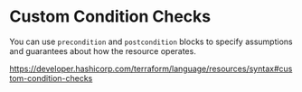 # Custom Condition Checks

You can use `precondition` and `postcondition` blocks to specify assumptions and guarantees about how the resource operates.

https://developer.hashicorp.com/terraform/language/resources/syntax#custom-condition-checks